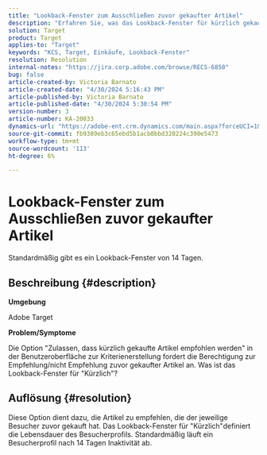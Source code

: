 ```yaml
---
title: "Lookback-Fenster zum Ausschließen zuvor gekaufter Artikel"
description: "Erfahren Sie, was das Lookback-Fenster für kürzlich gekaufte Artikel ist."
solution: Target
product: Target
applies-to: "Target"
keywords: "KCS, Target, Einkäufe, Lookback-Fenster"
resolution: Resolution
internal-notes: "https://jira.corp.adobe.com/browse/RECS-6850"
bug: false
article-created-by: Victoria Barnato
article-created-date: "4/30/2024 5:16:43 PM"
article-published-by: Victoria Barnato
article-published-date: "4/30/2024 5:30:54 PM"
version-number: 3
article-number: KA-20033
dynamics-url: "https://adobe-ent.crm.dynamics.com/main.aspx?forceUCI=1&pagetype=entityrecord&etn=knowledgearticle&id=be6d0369-1507-ef11-9f89-000d3a31b84a"
source-git-commit: fb9389eb3c65ebd5b1acb0bbd320224c390e5473
workflow-type: tm+mt
source-wordcount: '113'
ht-degree: 6%

---
```


# Lookback-Fenster zum Ausschließen zuvor gekaufter Artikel


Standardmäßig gibt es ein Lookback-Fenster von 14 Tagen.

## Beschreibung {#description}


<b>Umgebung</b>

Adobe Target

<b>Problem/Symptome</b>

Die Option &quot;Zulassen, dass kürzlich gekaufte Artikel empfohlen werden&quot; in der Benutzeroberfläche zur Kriterienerstellung fordert die Berechtigung zur Empfehlung/nicht Empfehlung zuvor gekaufter Artikel an. Was ist das Lookback-Fenster für &quot;Kürzlich&quot;?


## Auflösung {#resolution}


Diese Option dient dazu, die Artikel zu empfehlen, die der jeweilige Besucher zuvor gekauft hat. Das Lookback-Fenster für &quot;Kürzlich&quot;definiert die Lebensdauer des Besucherprofils. Standardmäßig läuft ein Besucherprofil nach 14 Tagen Inaktivität ab.
